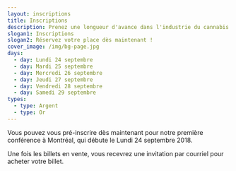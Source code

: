 ```yaml
---
layout: inscriptions
title: Inscriptions
description: Prenez une longueur d'avance dans l'industrie du cannabis
slogan1: Inscriptions
slogan2: Réservez votre place dès maintenant !
cover_image: /img/bg-page.jpg
days:
  - day: Lundi 24 septembre
  - day: Mardi 25 septembre
  - day: Mercredi 26 septembre
  - day: Jeudi 27 septembre
  - day: Vendredi 28 septembre
  - day: Samedi 29 septembre
types:
  - type: Argent
  - type: Or
---
```

Vous pouvez vous pré-inscrire dès maintenant pour notre première conférence à Montréal, qui débute le Lundi 24 septembre 2018.


Une fois les billets en vente, vous recevrez une invitation par courriel pour acheter votre billet.
